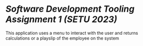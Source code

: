 # ***Software Development Tooling Assignment 1 (SETU 2023)***

This application uses a menu to interact with the user and returns calculations or a playslip of the employee on the system
